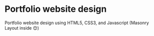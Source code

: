 # Portfolio website design
Portfolio website design using HTML5, CSS3, and Javascript (Masonry Layout inside 😊)
